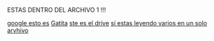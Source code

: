 ESTAS DENTRO DEL ARCHIVO 1 !!!

[google esto es](https://www.google.com)
[Gatita](https://www.youtube.com/watch?v=msVB4L2Hrfk)
[ste es el drive](https://drive.google.com/file/d/17i48hwgL0b3gxMNR2f6hRBRnnJZhVf9E/view?usp=share_link)
[sí estas leyendo varios en un solo arvhivo](https://nodejs.org/api/fs.html#fspromisesreadfilepath-options)
